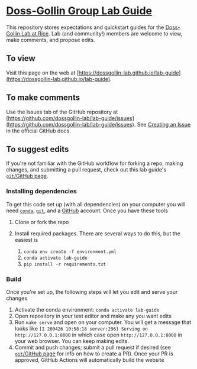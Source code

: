 # [Doss-Gollin Group Lab Guide](http://dossgollin-lab.github.io/lab-guide/)

This repository stores expectations and quickstart guides for the [Doss-Gollin Lab at Rice](https://dossgollin-lab.github.io).
Lab (and community!) members are welcome to view, make comments, and propose edits.

## To view

Visit this page on the web at [https://dossgollin-lab.github.io/lab-guide](https://dossgollin-lab.github.io/lab-guide).

## To make comments

Use the Issues tab of the GitHub repository at [https://github.com/dossgollin-lab/lab-guide/issues](https://github.com/dossgollin-lab/lab-guide/issues).
See [Creating an Issue](https://docs.github.com/en/free-pro-team@latest/github/managing-your-work-on-github/creating-an-issue) in the official GitHub docs.

## To suggest edits

If you're not familiar with the GitHub workflow for forking a repo, making changes, and submitting a pull request, check out this lab guide's [`git`/GitHub page](https://dossgollin-lab.github.io/lab-guide/tools/git/).

### Installing dependencies

To get this code set up (with all dependencies) on your computer you will need [`conda`](https://dossgollin-lab.github.io/lab-guide/tools/conda/), [`git`](https://dossgollin-lab.github.io/lab-guide/tools/git/), and a [GitHub](https://dossgollin-lab.github.io/lab-guide/tools/git/) account.
Once you have these tools 

1. Clone or fork the repo
1. Install required packages. There are several ways to do this, but the easiest is

    1. `conda env create -f environment.yml`
    1. `conda activate lab-guide`
    1. `pip install -r requirements.txt`

### Build

Once you're set up, the following steps will let you edit and serve your changes

1. Activate the conda environment: `conda activate lab-guide`
1. Open repository in your text editor and make any you want edits
1. Run `make serve` and open on your computer. You  will get a message that looks like `[I 200426 10:58:18 server:296] Serving on http://127.0.0.1:8000` in which case open `http://127.0.0.1:8000` in your web browser. You can keep making edits.
1. Commit and push changes; submit a pull request if desired (see [`git`/GitHub page](https://dossgollin-lab.github.io/lab-guide/tools/git/) for info on how to create a PR). Once your PR is approved, GitHub Actions will automatically build the website

